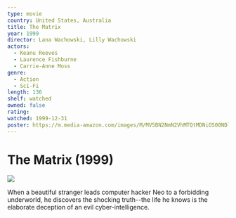 ```yaml
---
type: movie
country: United States, Australia
title: The Matrix
year: 1999
director: Lana Wachowski, Lilly Wachowski
actors:
  - Keanu Reeves
  - Laurence Fishburne
  - Carrie-Anne Moss
genre:
  - Action
  - Sci-Fi
length: 136
shelf: watched
owned: false
rating:
watched: 1999-12-31
poster: https://m.media-amazon.com/images/M/MV5BN2NmN2VhMTQtMDNiOS00NDlhLTliMjgtODE2ZTY0ODQyNDRhXkEyXkFqcGc@._V1_SX300.jpg
---
```


# The Matrix (1999)

![](https://m.media-amazon.com/images/M/MV5BN2NmN2VhMTQtMDNiOS00NDlhLTliMjgtODE2ZTY0ODQyNDRhXkEyXkFqcGc@._V1_SX300.jpg)

When a beautiful stranger leads computer hacker Neo to a forbidding underworld, he discovers the shocking truth--the life he knows is the elaborate deception of an evil cyber-intelligence.
